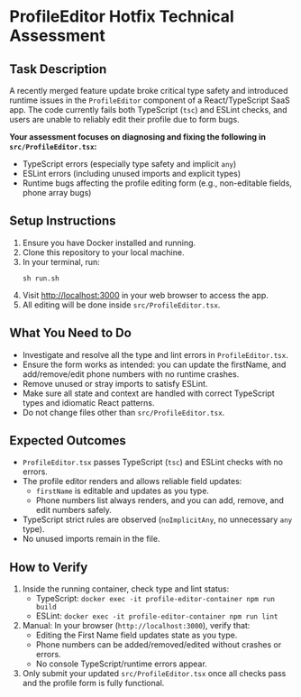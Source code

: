# ProfileEditor Hotfix Technical Assessment

## Task Description
A recently merged feature update broke critical type safety and introduced runtime issues in the `ProfileEditor` component of a React/TypeScript SaaS app. The code currently fails both TypeScript (`tsc`) and ESLint checks, and users are unable to reliably edit their profile due to form bugs.

**Your assessment focuses on diagnosing and fixing the following in `src/ProfileEditor.tsx`:**
- TypeScript errors (especially type safety and implicit `any`)
- ESLint errors (including unused imports and explicit types)
- Runtime bugs affecting the profile editing form (e.g., non-editable fields, phone array bugs)

## Setup Instructions
1. Ensure you have Docker installed and running.
2. Clone this repository to your local machine.
3. In your terminal, run:
   ```
   sh run.sh
   ```
4. Visit [http://localhost:3000](http://localhost:3000) in your web browser to access the app.
5. All editing will be done inside `src/ProfileEditor.tsx`.

## What You Need to Do
- Investigate and resolve all the type and lint errors in `ProfileEditor.tsx`.
- Ensure the form works as intended: you can update the firstName, and add/remove/edit phone numbers with no runtime crashes.
- Remove unused or stray imports to satisfy ESLint.
- Make sure all state and context are handled with correct TypeScript types and idiomatic React patterns.
- Do not change files other than `src/ProfileEditor.tsx`.

## Expected Outcomes
- `ProfileEditor.tsx` passes TypeScript (`tsc`) and ESLint checks with no errors.
- The profile editor renders and allows reliable field updates:
    - `firstName` is editable and updates as you type.
    - Phone numbers list always renders, and you can add, remove, and edit numbers safely.
- TypeScript strict rules are observed (`noImplicitAny`, no unnecessary `any` type).
- No unused imports remain in the file.

## How to Verify
1. Inside the running container, check type and lint status:
    - TypeScript: `docker exec -it profile-editor-container npm run build`
    - ESLint: `docker exec -it profile-editor-container npm run lint`
2. Manual: In your browser (`http://localhost:3000`), verify that:
    - Editing the First Name field updates state as you type.
    - Phone numbers can be added/removed/edited without crashes or errors.
    - No console TypeScript/runtime errors appear.
3. Only submit your updated `src/ProfileEditor.tsx` once all checks pass and the profile form is fully functional.
